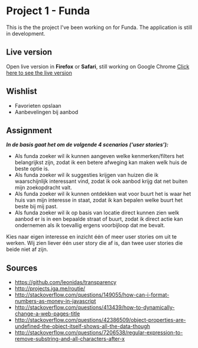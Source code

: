 # Project 1 - Funda
This is the the project I've been working on for Funda. The application is still in development.

## Live version
Open live version in **Firefox** or **Safari**, still working on Google Chrome
[Click here to see the live version](http://camille-sebastien.com/funda/)

## Wishlist
- Favorieten opslaan
- Aanbevelingen bij aanbod

## Assignment

***In de basis gaat het om de volgende 4 scenarios (‘user stories’):***

- Als funda zoeker wil ik kunnen aangeven welke kenmerken/filters het belangrijkst zijn, zodat ik een betere afweging kan maken welk huis de beste optie is.
- Als funda zoeker wil ik suggesties krijgen van huizen die ik waarschijnlijk interessant vind, zodat ik ook aanbod krijg dat net buiten mijn zoekopdracht valt.
- Als funda zoeker wil ik kunnen ontdekken wat voor buurt het is waar het huis van mijn interesse in staat, zodat ik kan bepalen welke buurt het beste bij mij past.
- Als funda zoeker wil ik op basis van locatie direct kunnen zien welk aanbod er is in een bepaalde straat of buurt, zodat ik direct actie kan ondernemen als ik toevallig ergens voorbijloop dat me bevalt.

Kies naar eigen interesse en inzicht één of meer user stories om uit te werken. Wij zien liever één user story die af is, dan twee user stories die beide niet af zijn.

## Sources

- https://github.com/leonidas/transparency
- http://projects.jga.me/routie/
- http://stackoverflow.com/questions/149055/how-can-i-format-numbers-as-money-in-javascript
- http://stackoverflow.com/questions/413439/how-to-dynamically-change-a-web-pages-title
- http://stackoverflow.com/questions/42386509/object-properties-are-undefined-the-object-itself-shows-all-the-data-though
- http://stackoverflow.com/questions/7206538/regular-expression-to-remove-substring-and-all-characters-after-x
